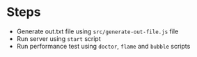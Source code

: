 # Steps

- Generate out.txt file using `src/generate-out-file.js` file
- Run server using `start` script
- Run performance test using `doctor`, `flame` and `bubble` scripts
